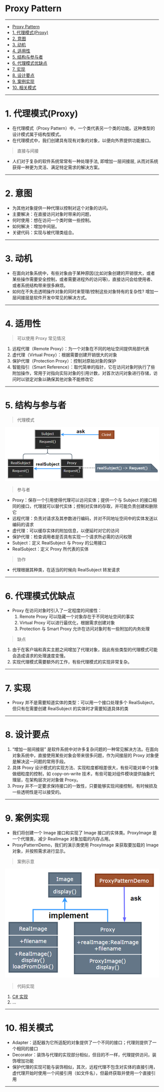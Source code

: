 # Proxy Pattern

---

- [Proxy Pattern](#proxy-pattern)
- [1. 代理模式(Proxy)](#1-代理模式proxy)
- [2. 意图](#2-意图)
- [3. 动机](#3-动机)
- [4. 适用性](#4-适用性)
- [5. 结构与参与者](#5-结构与参与者)
- [6. 代理模式优缺点](#6-代理模式优缺点)
- [7. 实现](#7-实现)
- [8. 设计要点](#8-设计要点)
- [9. 案例实现](#9-案例实现)
- [10. 相关模式](#10-相关模式)

---
# 1. 代理模式(Proxy)

- 在代理模式（Proxy Pattern）中，一个类代表另一个类的功能。这种类型的设计模式属于结构型模式。
- 在代理模式中，我们创建具有现有对象的对象，以便向外界提供功能接口。

> 直接与间接

- 人们对于复杂的软件系统常常有一种处理手法, 即增加一层间接层, 从而对系统获得一种更为灵活、满足特定需求的解决方案。

---
# 2. 意图

- 为其他对象提供一种代理以控制对这个对象的访问。
- 主要解决：在直接访问对象时带来的问题，
- 何时使用：想在访问一个类时做一些控制。
- 如何解决：增加中间层。
- 关键代码：实现与被代理类组合。

---
# 3. 动机

- 在面向对象系统中，有些对象由于某种原因(比如对象创建的开销很大，或者某些操作需要安全控制，或者需要进程外的访问等)，直接访问会给使用者、或者系统结构带来很多麻烦。
- 如何在不失去透明操作对象的同时来管理/控制这些对象特有的复杂性? 增加一层间接层是软件开发中常见的解决方式。

---
# 4. 适用性

> 可以使用 Proxy 常见情况

1. 远程代理（Remote Proxy）：为一个对象在不同的地址空间提供局部代表
2. 虚代理（Virtual Proxy）：根据需要创建开销很大的对象
3. 保护代理（Protection Proxy）：控制对原始对象的保护
4. 智能指引（Smart Reference）：取代简单的指针，它在访问对象时执行了些附加操作，常用于对指向实际对象的引用计数，对首次访问对象进行存储，访问时以锁定对象以确保其他对象不能修改它

---
# 5. 结构与参与者

> 代理模式
    
  ![代理模式](img/代理模式设计.png)

> 参与者

- Proxy：保存一个引用使得代理可以访问实体；提供一个与 Subject 的接口相同的接口，代理就可以替代实体；控制对实体的存取，并可能负责创建和删除它
- 远程代理：负责对请求及其参数进行编码，并对不同地址空间中的实体发送以编码的请求
- 虚代理：可以缓存实体的附加信息，以便延时对它的访问
- 保护代理：检查调用者是否具有实现一个请求所必需的访问权限
- Subject：定义 RealSubject 与 Proxy 的公用接口
- RealSubject：定义 Proxy 所代表的实体

> 协作

- 代理根据其种类，在适当的时候向 RealSubject 转发请求

---
# 6. 代理模式优缺点

- Proxy 在访问对象时引入了一定程度的间接性：
  1. Remote Proxy 可以隐藏一个对象存在于不同地址空间的事实
  2. Virtual Proxy 可以进行最优化，根据需求创建对象
  3. Protection 与 Smart Proxy 允许在访问对象时有一些附加的内务处理

> 缺点

1. 由于在客户端和真实主题之间增加了代理对象，因此有些类型的代理模式可能会造成请求的处理速度变慢。 
2. 实现代理模式需要额外的工作，有些代理模式的实现非常复杂。

---
# 7. 实现

- Proxy 并不是需要知道实体的类型：可以用一个接口处理多个 RealSubject，但只有在需要创建 RealSubject 的实体时才需要知道具体的类 

---
# 8. 设计要点

1. “增加一层间接层” 是软件系统中对许多复杂问题的一种常见解决方法。在面向对象系统中，直接使用某些对象会带来很多问题，作为间接层的 Proxy 对象便是解决这一问题的常用手段。
2. 具体 Proxy 设计模式的实现方法、实现粒度都相差很大，有些可能对单个对象做细粒度的控制，如 copy-on-write 技术，有些可能对组件模块提供抽象代理层，在架构层次对对象做 Proxy。
3. Proxy 并不一定要求保持接口的一致性，只要能够实现间接控制，有时候损及一些透明性是可以接受的。

---
# 9. 案例实现

- 我们将创建一个 Image 接口和实现了 Image 接口的实体类。ProxyImage 是一个代理类，减少 RealImage 对象加载的内存占用。
- ProxyPatternDemo，我们的演示类使用 ProxyImage 来获取要加载的 Image 对象，并按照需求进行显示。

> 案例示意

  ![案例](ima/../img/代理模式案例.png)

> 代码实现

1. [C# 实现](/【设计模式】程序参考/DesignPatterns%20For%20CSharp/Structural%20Patterns/Proxy/Proxy.cs)
2. ...

---
# 10. 相关模式

- Adapter：适配器为它所适配的对象提供了一个不同的接口；代理则提供了一个相同的接口
- Decorator：装饰与代理的实现部分相似，但目的不一样，代理提供访问，装饰增加功能
- 保护代理的实现可能与装饰相似，其次，远程代理不包含对实体的直接引用，虚代理开始时使用一个间接引用（如文件名），但最终获取并使用一个直接引用

---